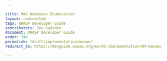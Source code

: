```yaml
---

title: MAS Weakness Enumeration
layout: redirected
tags: OWASP Developer Guide
contributors: Jon Gadsden
document: OWASP Developer Guide
order: 740
permalink: /draft/implementation/maswe/
redirect_to: https://devguide.owasp.org/en/05-implementation/04-maswe/

---
```

